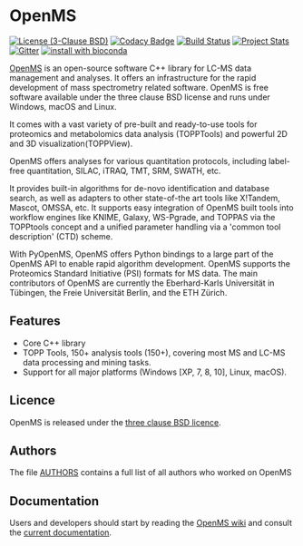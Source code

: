 OpenMS
====== 

[![License (3-Clause BSD)](https://img.shields.io/badge/license-BSD%203--Clause-blue.svg?style=flat-square)](http://opensource.org/licenses/BSD-3-Clause)
[![Codacy Badge](https://api.codacy.com/project/badge/Grade/93e71bad214f46d2a534ec92dbc2efc9)](https://www.codacy.com/app/OpenMS/OpenMS?utm_source=github.com&utm_medium=referral&utm_content=OpenMS/OpenMS&utm_campaign=badger)
[![Build Status](https://travis-ci.org/OpenMS/OpenMS.svg?branch=develop)](https://travis-ci.org/OpenMS/OpenMS) [![Project Stats](https://www.openhub.net/p/open-ms/widgets/project_thin_badge.gif)](https://www.ohloh.net/p/open-ms) [![Gitter](https://badges.gitter.im/Join%20Chat.svg)](https://gitter.im/OpenMS/OpenMS?utm_source=badge&utm_medium=badge&utm_campaign=pr-badge)
[![install with bioconda](https://img.shields.io/badge/install%20with-bioconda-brightgreen.svg?style=flat-square)](http://bioconda.github.io/recipes/openms/README.html)


<a href="http://www.openms.org/" target="_blank">OpenMS</a> 
is an open-source software C++ library for LC-MS data management and
analyses. It offers an infrastructure for the rapid development of mass
spectrometry related software. OpenMS is free software available under the
three clause BSD license and runs under Windows, macOS and Linux. 

It comes with a vast variety of pre-built and ready-to-use tools for proteomics
and metabolomics data analysis (TOPPTools) and powerful 2D and 3D
visualization(TOPPView).

OpenMS offers analyses for various quantitation protocols, including label-free
quantitation, SILAC, iTRAQ, TMT, SRM, SWATH, etc.

It provides built-in algorithms for de-novo identification and database search,
as well as adapters to other state-of-the art tools like X!Tandem, Mascot,
OMSSA, etc. It supports easy integration of OpenMS built tools into workflow
engines like KNIME, Galaxy, WS-Pgrade, and TOPPAS via the TOPPtools concept and
a unified parameter handling via a 'common tool description' (CTD) scheme.

With PyOpenMS, OpenMS offers Python bindings to a large part of the OpenMS API
to enable rapid algorithm development. OpenMS supports the Proteomics Standard
Initiative (PSI) formats for MS data. The main contributors of OpenMS are
currently the Eberhard-Karls Universität in Tübingen, the Freie Universität
Berlin, and the ETH Zürich.

Features
--------
- Core C++ library
- TOPP Tools, 150+ analysis tools (150+), covering most MS and LC-MS data processing and mining tasks. 
- Support for all major platforms (Windows [XP, 7, 8, 10], Linux, macOS).

Licence
-------
OpenMS is released under the [three clause BSD licence](LICENSE).

Authors
-------
The file [AUTHORS](AUTHORS) contains a full list of all authors who worked on OpenMS

Documentation
-------------
Users and developers should start by reading the [OpenMS wiki](https://github.com/OpenMS/OpenMS/wiki) and consult the [current documentation](http://www.openms.de/current_doxygen/).

